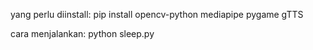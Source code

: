 yang perlu diinstall:
pip install opencv-python mediapipe pygame gTTS

cara menjalankan:
python sleep.py
